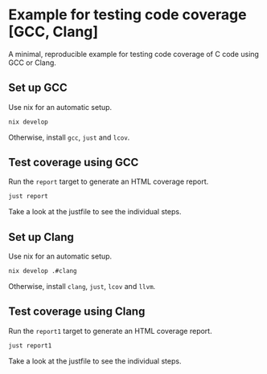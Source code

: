 # Example for testing code coverage [GCC, Clang]

A minimal, reproducible example for testing code coverage of C code using GCC or Clang.

## Set up GCC

Use nix for an automatic setup.

```bash
nix develop
```

Otherwise, install `gcc`, `just` and `lcov`.

## Test coverage using GCC

Run the `report` target to generate an HTML coverage report.

```bash
just report
```

Take a look at the justfile to see the individual steps.

## Set up Clang

Use nix for an automatic setup.

```bash
nix develop .#clang
```

Otherwise, install `clang`, `just`, `lcov` and `llvm`.

## Test coverage using Clang

Run the `report1` target to generate an HTML coverage report.

```bash
just report1
```

Take a look at the justfile to see the individual steps.
